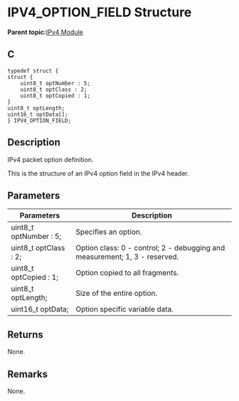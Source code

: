 # IPV4\_OPTION\_FIELD Structure

**Parent topic:**[IPv4 Module](GUID-EA29E72F-4194-41F9-9F19-D8BBA00D62F2.md)

## C

```
typedef struct {
struct {
    uint8_t optNumber : 5;
    uint8_t optClass : 2;
    uint8_t optCopied : 1;
}
uint8_t optLength;
uint16_t optData[];
} IPV4_OPTION_FIELD;
```

## Description

IPv4 packet option definition.

This is the structure of an IPv4 option field in the IPv4 header.

## Parameters

|Parameters|Description|
|----------|-----------|
|uint8\_t optNumber : 5;|Specifies an option.|
|uint8\_t optClass : 2;|Option class: 0 - control; 2 - debugging and measurement; 1, 3 - reserved.|
|uint8\_t optCopied : 1;|Option copied to all fragments.|
|uint8\_t optLength;|Size of the entire option.|
|uint16\_t optData;|Option specific variable data.|

## Returns

None.

## Remarks

None.

